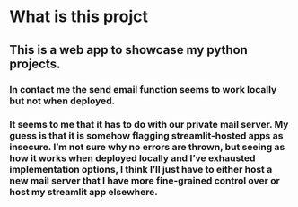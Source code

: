 # What is this projct
## This is a web app to showcase my python projects.
### In contact me the send email function seems to work locally but not when deployed.
### It seems to me that it has to do with our private mail server. My guess is that it is somehow flagging streamlit-hosted apps as insecure. I’m not sure why no errors are thrown, but seeing as how it works when deployed locally and I’ve exhausted implementation options, I think I’ll just have to either host a new mail server that I have more fine-grained control over or host my streamlit app elsewhere.